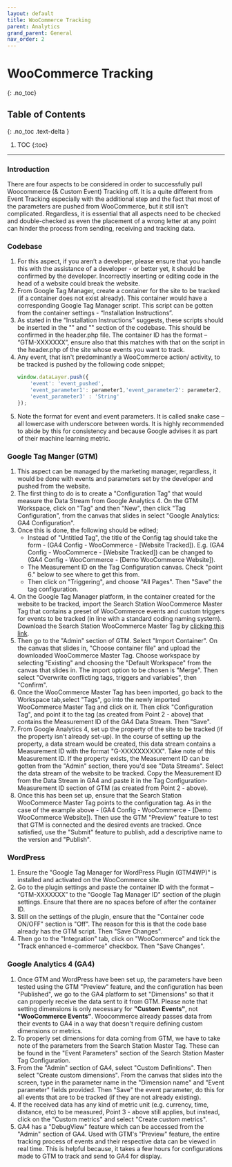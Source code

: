 ```yaml
---
layout: default
title: WooCommerce Tracking
parent: Analytics
grand_parent: General
nav_order: 2
---
```


# WooCommerce Tracking
{: .no_toc}

## Table of Contents
{: .no_toc .text-delta }

1. TOC
{:toc}
---

### Introduction
There are four aspects to be considered in order to successfully pull Woocommerce (& Custom Event) Tracking off. It is a quite different from Event Tracking especially with the additional step and the fact that most of the parameters are pushed from WooCommerce, but it still isn't complicated. Regardless, it is essential that all aspects need to be checked and double-checked as even the placement of a wrong letter at any point can hinder the process from sending, receiving and tracking data.

### Codebase
1. For this aspect, if you aren’t a developer, please ensure that you handle this with the assistance of a developer - or better yet, it should be confirmed by the developer. Incorrectly inserting or editing code in the head of a website could break the website.
2. From Google Tag Manager, create a container for the site to be tracked (if a container does not exist already). This container would have a corresponding Google Tag Manager script. This script can be gotten from the container settings - “Installation Instructions”.
3. As stated in the “Installation Instructions” suggests, these scripts should be inserted in the "<head>" and "<body>" section of the codebase. This should be confirmed in the header.php file. The container ID has the format – “GTM-XXXXXXX”, ensure also that this matches with that on the script in the header.php of the site whose events you want to track.
4. Any event, that isn't predominantly a WooCommerce action/ activity, to be tracked is pushed by the following code snippet;
    ```js
    window.dataLayer.push({
        'event': 'event_pushed',
        'event_parameter1': parameter1,'event_parameter2': parameter2, 
        'event_parameter3' : 'String'
    });
    ```
5. Note the format for event and event parameters. It is called snake case – all lowercase with underscore between words. It is highly recommended to abide by this for consistency and because Google advises it as part of their machine learning metric.

### Google Tag Manger (GTM)
1. This aspect can be managed by the marketing manager, regardless, it would be done with events and parameters set by the developer and pushed from the website.
2. The first thing to do is to create a "Configuration Tag" that would measure the Data Stream from Google Analytics 4. On the GTM Workspace, click on "Tag" and then "New", then click "Tag Configuration", from the canvas that slides in select "Google Analytics: GA4 Configuration".
3. Once this is done, the following should be edited;
    - Instead of "Untitled Tag", the title of the Config tag should take the form - (GA4 Config - WooCommerce - [Website Tracked]). E.g. (GA4 Config - WooCommerce - [Website Tracked]) can be changed to (GA4 Config - WooCommerce - [Demo WooCommerce Website]).
    - The Measurement ID on the Tag Configuration canvas. Check "point 6." below to see where to get this from.
    - Then click on "Triggering", and choose "All Pages". Then "Save" the tag configuration.
4. On the Google Tag Manager platform, in the container created for the website to be tracked, import the Search Station WooCommerce Master Tag that contains a preset of WooCommerce events and custom triggers for events to be tracked (in line with a standard coding naming system). Download the Search Station WooCommerce Master Tag by [clicking this link](https://github.com/marvinoka4/ss-documentation/blob/567d2d8cfefb27dfdde85ccb5ccaa605dbafec22/assets/tags/GTM-SearchStationMasterTag.json).
5. Then go to the "Admin" section of GTM. Select "Import Container". On the canvas that slides in, "Choose container file" and upload the downloaded WooCommerce Master Tag. Choose workspace by selecting "Existing" and choosing the "Default Workspace" from the canvas that slides in. The import option to be chosen is "Merge". Then select "Overwrite conflicting tags, triggers and variables", then "Confirm".
6. Once the WooCommerce Master Tag has been imported, go back to the Workspace tab,select "Tags", go into the newly imported WooCommerce  Master Tag and click on it. Then click "Configuration Tag", and point it to the tag (as created from Point 2 - above) that contains the Measurement ID of the GA4 Data Stream. Then "Save".
7. From Google Analytics 4, set up the property of the site to be tracked (if the property isn't already set-up). In the course of setting up the property, a data stream would be created, this data stream contains a Measurement ID with the format "G-XXXXXXXXXX". Take note of this Measurement ID. If the property exists, the Measurement ID can be gotten from the "Admin" section, there you'd see "Data Streams". Select the data stream of the website to be tracked. Copy the Measurement ID from the Data Stream in GA4 and paste it in the Tag Configuration-Measurement ID section of GTM (as created from Point 2 - above).
8. Once this has been set up, ensure that the Search Station WooCommerce Master Tag points to the configuration tag. As in the case of the example above - (GA4 Config - WooCommerce - [Demo WooCommerce Website]). Then use the GTM "Preview" feature to test that GTM is connected and the desired events are tracked. Once satisfied, use the "Submit" feature to publish, add a descriptive name to the version and "Publish".

### WordPress
1. Ensure the "Google Tag Manager for WordPress Plugin (GTM4WP)" is installed and activated on the WooCommerce site.
2. Go to the plugin settings and paste the container ID with the format – “GTM-XXXXXXX” to the "Google Tag Manager ID" section of the plugin settings. Ensure that there are no spaces before of after the container ID.
3. Still on the settings of the plugin, ensure that the "Container code ON/OFF" section is "Off". The reason for this is that the code base already has the GTM script. Then "Save Changes".
4. Then go to the "Integration" tab, click on "WooCommerce" and tick the "Track enhanced e-commerce" checkbox. Then "Save Changes".

### Google Analytics 4 (GA4)
1. Once GTM and WordPress have been set up, the parameters have been tested using the GTM "Preview" feature, and the configuration has been "Published", we go to the GA4 platform to set "Dimensions" so that it can properly receive the data sent to it from GTM. Please note that setting dimensions is only necessary for **"Custom Events"**, not **"WooCommerce Events"**. Woocommerce already passes data from their events to GA4 in a way that doesn't require defining custom dimensions or metrics. 
2. To properly set dimensions for data coming from GTM, we have to take note of the parameters from the Search Station Master Tag. These can be found in the "Event Parameters" section of the Search Station Master Tag Configuration.
3. From the "Admin" section of GA4, select "Custom Definitions". Then select "Create custom dimensions". From the canvas that slides into the screen, type in the parameter name in the "Dimension name" and "Event parameter" fields provided. Then "Save" the event parameter, do this for all events that are to be tracked (if they are not already existing).
4. If the received data has any kind of metric unit (e.g. currency, time, distance, etc) to be measured, Point 3 - above still applies, but instead, click on the "Custom metrics" and select "Create custom metrics".
5. GA4 has a "DebugView" feature which can be accessed from the "Admin" section of GA4. Used with GTM's "Preview" feature, the entire tracking process of events and their respective data can be viewed in real time. This is helpful because, it takes a few hours for configurations made to GTM to track and send to GA4 for display.